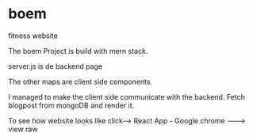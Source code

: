 # boem
fitness website

The boem Project is build with mern stack.

server.js is de backend page 

The other maps are client side components

I managed to make the client side communicate with the backend. 
Fetch blogpost from mongoDB and render it.

To see how website looks like click--> React App - Google chrome ---> view raw

